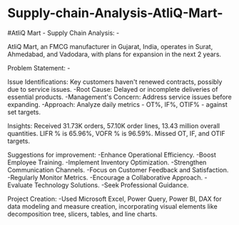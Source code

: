 # Supply-chain-Analysis-AtliQ-Mart-
#AtliQ Mart - Supply Chain Analysis: -

AtliQ Mart, an FMCG manufacturer in Gujarat, India, operates in Surat, Ahmedabad, and Vadodara, with plans for expansion in the next 2 years.

Problem Statement: -

Issue Identifications:
Key customers haven't renewed contracts, possibly due to service issues.
-Root Cause:
Delayed or incomplete deliveries of essential products.
-Management's Concern:
Address service issues before expanding.
-Approach:
Analyze daily metrics - OT%, IF%, OTIF% - against set targets.

Insights:
Received 31.73K orders,
57.10K order lines,
13.43 million overall quantities.
LIFR % is 65.96%, VOFR % is 96.59%.
Missed OT, IF, and OTIF targets.

Suggestions for improvement:
-Enhance Operational Efficiency.
-Boost Employee Training.
-Implement Inventory Optimization.
-Strengthen Communication Channels.
-Focus on Customer Feedback and Satisfaction.
-Regularly Monitor Metrics.
-Encourage a Collaborative Approach.
-Evaluate Technology Solutions.
-Seek Professional Guidance.

Project Creation:
-Used Microsoft Excel, Power Query, Power BI, DAX for data modeling and measure creation, incorporating visual elements like decomposition tree, slicers, tables, and line charts.
